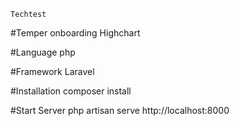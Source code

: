 	Techtest

#Temper onboarding Highchart

#Language
	php

#Framework
	Laravel

#Installation
	composer install

#Start Server
	 php artisan serve
	 http://localhost:8000